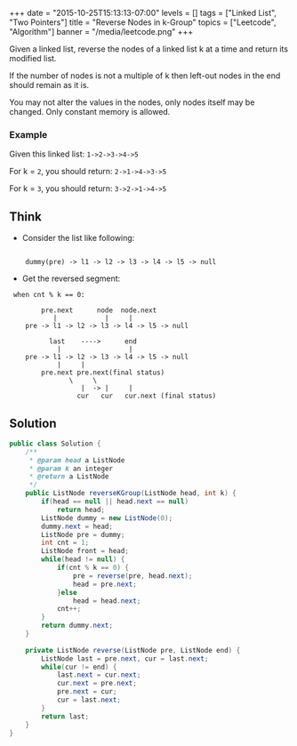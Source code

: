 +++
date = "2015-10-25T15:13:13-07:00"
levels = []
tags = ["Linked List", "Two Pointers"]
title = "Reverse Nodes in k-Group"
topics = ["Leetcode", "Algorithm"]
banner = "/media/leetcode.png"
+++

Given a linked list, reverse the nodes of a linked list k at a time and return its modified list.

If the number of nodes is not a multiple of k then left-out nodes in the end should remain as it is.

You may not alter the values in the nodes, only nodes itself may be changed. Only constant memory is allowed.
<!--more-->

### Example
Given this linked list: `1->2->3->4->5`

For k = `2`, you should return: `2->1->4->3->5`

For k = `3`, you should return: `3->2->1->4->5`

## Think
- Consider the list like following:
```
	
	dummy(pre) -> l1 -> l2 -> l3 -> l4 -> l5 -> null
```
- Get the reversed segment:
```
 when cnt % k == 0:

		pre.next	  node  node.next
		   |            |     |
	pre -> l1 -> l2 -> l3 -> l4 -> l5 -> null

		  last	  ---->	     end
		    |		          |
	pre -> l1 -> l2 -> l3 -> l4 -> l5 -> null
			|     |	    
		pre.next pre.next(final status)	
			   \     \
			      |  -> |     |
				 cur   cur	 cur.next (final status)
```

## Solution
```java
public class Solution {
    /**
     * @param head a ListNode
     * @param k an integer
     * @return a ListNode
     */
    public ListNode reverseKGroup(ListNode head, int k) {
        if(head == null || head.next == null)
            return head;
        ListNode dummy = new ListNode(0);
        dummy.next = head;
        ListNode pre = dummy;
        int cnt = 1;
        ListNode front = head;
        while(head != null) {
            if(cnt % k == 0) {
                pre = reverse(pre, head.next);
                head = pre.next;
            }else
                head = head.next;
            cnt++;
        }
        return dummy.next;
    }
    
    private ListNode reverse(ListNode pre, ListNode end) {
        ListNode last = pre.next, cur = last.next;
        while(cur != end) {
            last.next = cur.next;
            cur.next = pre.next;
            pre.next = cur;
            cur = last.next;
        }
        return last;
    }
}
```



